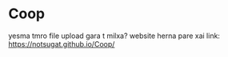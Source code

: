 # Coop
yesma tmro file upload gara t milxa?
website herna pare xai link:
https://notsugat.github.io/Coop/
